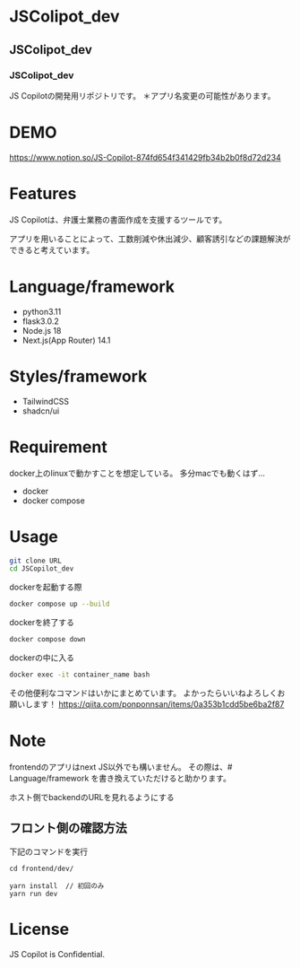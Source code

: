 # JSColipot_dev
## JSColipot_dev
### JSColipot_dev
JS Copilotの開発用リポジトリです。
＊アプリ名変更の可能性があります。

# DEMO

https://www.notion.so/JS-Copilot-874fd654f341429fb34b2b0f8d72d234

# Features

JS Copilotは、弁護士業務の書面作成を支援するツールです。

アプリを用いることによって、工数削減や休出減少、顧客誘引などの課題解決ができると考えています。

# Language/framework
* python3.11
* flask3.0.2
* Node.js 18
* Next.js(App Router) 14.1

# Styles/framework
* TailwindCSS
* shadcn/ui

# Requirement
docker上のlinuxで動かすことを想定している。
多分macでも動くはず...

* docker
* docker compose


# Usage


```bash
git clone URL
cd JSCopilot_dev
```

dockerを起動する際
```bash
docker compose up --build
```

dockerを終了する
```bash
docker compose down
```

dockerの中に入る
```bash
docker exec -it container_name bash
```

その他便利なコマンドはいかにまとめています。
よかったらいいねよろしくお願いします！
https://qiita.com/ponponnsan/items/0a353b1cdd5be6ba2f87


# Note

frontendのアプリはnext JS以外でも構いません。
その際は、# Language/framework を書き換えていただけると助かります。

ホスト側でbackendのURLを見れるようにする

## フロント側の確認方法
下記のコマンドを実行
```
cd frontend/dev/
```
```
yarn install  // 初回のみ
yarn run dev
```


# License


JS Copilot is Confidential.
